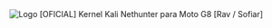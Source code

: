 <img src="/docs/logo.jpeg" alt="Logo"/>
[OFICIAL] Kernel Kali Nethunter para Moto G8 [Rav / Sofiar]
